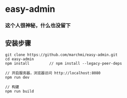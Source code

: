 # easy-admin
### 这个人很神秘，什么也没留下

## 安装步骤

```
git clone https://github.com/marchmi/easy-admin.git
cd easy-admin
npm install         // npm install --legacy-peer-deps

// 开启服务器，浏览器访问 http://localhost:8080
npm run dev

// 构建
npm run build
```
